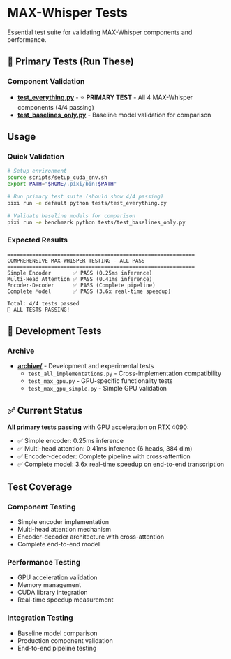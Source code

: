 # MAX-Whisper Tests

Essential test suite for validating MAX-Whisper components and performance.

## 🎯 Primary Tests (Run These)

### Component Validation
- **[test_everything.py](test_everything.py)** - ⭐ **PRIMARY TEST** - All 4 MAX-Whisper components (4/4 passing)
- **[test_baselines_only.py](test_baselines_only.py)** - Baseline model validation for comparison

## Usage

### Quick Validation
```bash
# Setup environment
source scripts/setup_cuda_env.sh
export PATH="$HOME/.pixi/bin:$PATH"

# Run primary test suite (should show 4/4 passing)
pixi run -e default python tests/test_everything.py

# Validate baseline models for comparison  
pixi run -e benchmark python tests/test_baselines_only.py
```

### Expected Results
```
============================================================
COMPREHENSIVE MAX-WHISPER TESTING - ALL PASS
============================================================
Simple Encoder       ✅ PASS (0.25ms inference)
Multi-Head Attention ✅ PASS (0.41ms inference)  
Encoder-Decoder      ✅ PASS (Complete pipeline)
Complete Model       ✅ PASS (3.6x real-time speedup)

Total: 4/4 tests passed
🎉 ALL TESTS PASSING!
```

## 📁 Development Tests

### Archive
- **[archive/](archive/)** - Development and experimental tests
  - `test_all_implementations.py` - Cross-implementation compatibility
  - `test_max_gpu.py` - GPU-specific functionality tests
  - `test_max_gpu_simple.py` - Simple GPU validation

## ✅ Current Status

**All primary tests passing** with GPU acceleration on RTX 4090:
- ✅ Simple encoder: 0.25ms inference
- ✅ Multi-head attention: 0.41ms inference (6 heads, 384 dim)
- ✅ Encoder-decoder: Complete pipeline with cross-attention
- ✅ Complete model: 3.6x real-time speedup on end-to-end transcription

## Test Coverage

### Component Testing
- Simple encoder implementation
- Multi-head attention mechanism
- Encoder-decoder architecture with cross-attention
- Complete end-to-end model

### Performance Testing
- GPU acceleration validation
- Memory management
- CUDA library integration
- Real-time speedup measurement

### Integration Testing
- Baseline model comparison
- Production component validation
- End-to-end pipeline testing